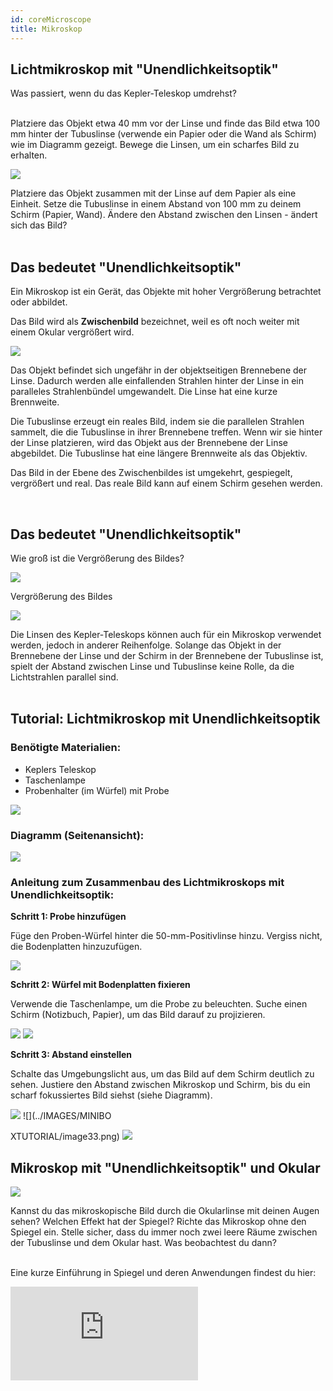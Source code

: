 ```yaml
---
id: coreMicroscope
title: Mikroskop
---
```


## Lichtmikroskop mit "Unendlichkeitsoptik"

<div class="alert info">
Was passiert, wenn du das Kepler-Teleskop umdrehst?
</div><br/>

Platziere das Objekt etwa 40 mm vor der Linse und finde das Bild etwa 100 mm hinter der Tubuslinse (verwende ein Papier oder die Wand als Schirm) wie im Diagramm gezeigt. Bewege die Linsen, um ein scharfes Bild zu erhalten.

![](../IMAGES/MINIBOXNEW/31.png)

<div class="alert info">
Platziere das Objekt zusammen mit der Linse auf dem Papier als eine Einheit. Setze die Tubuslinse in einem Abstand von 100 mm zu deinem Schirm (Papier, Wand). Ändere den Abstand zwischen den Linsen - ändert sich das Bild?
</div><br/>

## Das bedeutet "Unendlichkeitsoptik"

Ein Mikroskop ist ein Gerät, das Objekte mit hoher Vergrößerung betrachtet oder abbildet.

Das Bild wird als **Zwischenbild** bezeichnet, weil es oft noch weiter mit einem Okular vergrößert wird.

![](../IMAGES/MINIBOXNEW/32.png)

Das Objekt befindet sich ungefähr in der objektseitigen Brennebene der Linse. Dadurch werden alle einfallenden Strahlen hinter der Linse in ein paralleles Strahlenbündel umgewandelt. Die Linse hat eine kurze Brennweite.

Die Tubuslinse erzeugt ein reales Bild, indem sie die parallelen Strahlen sammelt, die die Tubuslinse in ihrer Brennebene treffen. Wenn wir sie hinter der Linse platzieren, wird das Objekt aus der Brennebene der Linse abgebildet. Die Tubuslinse hat eine längere Brennweite als das Objektiv.

Das Bild in der Ebene des Zwischenbildes ist umgekehrt, gespiegelt, vergrößert und real. Das reale Bild kann auf einem Schirm gesehen werden.

<div class="alert info">
</div><br/>

## Das bedeutet "Unendlichkeitsoptik"

Wie groß ist die Vergrößerung des Bildes?

![](../IMAGES/MINIBOXNEW/33.png)

Vergrößerung des Bildes

![](../IMAGES/MINIBOX/UC2_minibox_31.png)

<div class="alert-success">
Die Linsen des Kepler-Teleskops können auch für ein Mikroskop verwendet werden, jedoch in anderer Reihenfolge.
Solange das Objekt in der Brennebene der Linse und der Schirm in der Brennebene der Tubuslinse ist, spielt der Abstand zwischen Linse und Tubuslinse keine Rolle, da die Lichtstrahlen parallel sind.
</div><br/>

## Tutorial: Lichtmikroskop mit Unendlichkeitsoptik

### Benötigte Materialien:

- Keplers Teleskop
- Taschenlampe
- Probenhalter (im Würfel) mit Probe

![](../IMAGES/MINIBOXTUTORIAL/image120.png)

### Diagramm (Seitenansicht):
![](../IMAGES/MINIBOXTUTORIAL/image20.png)

### Anleitung zum Zusammenbau des Lichtmikroskops mit Unendlichkeitsoptik:

**Schritt 1: Probe hinzufügen**

Füge den Proben-Würfel hinter die 50-mm-Positivlinse hinzu. Vergiss nicht, die Bodenplatten hinzuzufügen.

![](../IMAGES/MINIBOXTUTORIAL/image24.png)

**Schritt 2: Würfel mit Bodenplatten fixieren**

Verwende die Taschenlampe, um die Probe zu beleuchten. Suche einen Schirm (Notizbuch, Papier), um das Bild darauf zu projizieren.

![](../IMAGES/MINIBOXTUTORIAL/image6.png)
![](../IMAGES/MINIBOXTUTORIAL/image7.png)

**Schritt 3: Abstand einstellen**

Schalte das Umgebungslicht aus, um das Bild auf dem Schirm deutlich zu sehen. Justiere den Abstand zwischen Mikroskop und Schirm, bis du ein scharf fokussiertes Bild siehst (siehe Diagramm).

![](../IMAGES/MINIBOXTUTORIAL/image87.png)
![](../IMAGES/MINIBO

XTUTORIAL/image33.png)
![](../IMAGES/MINIBOXTUTORIAL/Microscope_infinity_optics.gif)

## Mikroskop mit "Unendlichkeitsoptik" und Okular

![](../IMAGES/MINIBOXNEW/34.png)

<div class="alert info">
Kannst du das mikroskopische Bild durch die Okularlinse mit deinen Augen sehen? Welchen Effekt hat der Spiegel? Richte das Mikroskop ohne den Spiegel ein. Stelle sicher, dass du immer noch zwei leere Räume zwischen der Tubuslinse und dem Okular hast. Was beobachtest du dann?
</div><br/>

Eine kurze Einführung in Spiegel und deren Anwendungen findest du hier:

<div style={{position: 'relative', paddingBottom: '56.25%', height: 0, overflow: 'hidden'}}>
  <iframe 
    style={{position: 'absolute', top: 0, left: 0, width: '100%', height: '100%'}}
    src="https://www.youtube.com/embed/azxLqej7yqU" 
    title="YouTube video player" 
    frameBorder="0" 
    allow="accelerometer; autoplay; clipboard-write; encrypted-media; gyroscope; picture-in-picture" 
    allowFullScreen
  />
</div>

## Wozu dient das Okular?

Neuere Mikroskope sind mit sogenannten "Unendlichkeitsoptiken" ausgestattet. In diesem Fall erzeugt die Linse kein reales Zwischenbild. Das Licht verlässt die Linse als unendliche parallele Strahlen. Am Ende des "unendlichen" Tubus befindet sich eine Tubuslinse. Diese erzeugt ein Zwischenbild, das dann durch das Okular erneut vergrößert wird.

![](../IMAGES/MINIBOXNEW/35.png)

Das Bild hinter dem Okular ist umgekehrt, umgekehrt, vergrößert und virtuell. Das virtuelle Bild kann mit dem Auge gesehen werden.

Diese Konfiguration ist sehr nützlich in modernen Mikroskopen, da sie das Einfügen zusätzlicher Komponenten wie Filter zwischen Objektiv und Tubuslinse erlaubt, ohne den optischen Weg zu beeinflussen.

Ein Filter kann verwendet werden, um die Helligkeit und Farbe des Bildes zu ändern.

<div class="alert info">
</div><br/>

## Das Okular ist dafür gut

Wie groß ist die Vergrößerung nach dem Okular?

![](../IMAGES/MINIBOXNEW/36.png)

Gesamtvergrößerung

![](../IMAGES/MINIBOX/UC2_minibox_37.png)

<div class="alert-success">
Ein Okular ist eigentlich nur eine Linse, die das Zwischenbild vergrößert. Es bildet das virtuelle Bild so ab, dass du es mit deinen Augen sehen kannst.
</div><br/>

![](../IMAGES/MINIBOX/UC2_minibox_38.png)

<div class="alert-success">
Mit dem Spiegel kannst du nicht nur dich selbst sehen, sondern auch das einfallende Licht in jede Richtung reflektieren. So kannst du den optischen Weg falten und die Arbeit komfortabler gestalten. Der Spiegel beeinflusst zwar nicht die Vergrößerung, dreht aber das Bild in eine Richtung.
</div><br/>

## Tutorial: Lichtmikroskop mit Unendlichkeitsoptik und Okular

### Benötigte Materialien:

- Keplers Teleskop
- Taschenlampe
- Acht Bodenplatten
- Probenhalter (im Würfel) mit Probe
- Spiegel (im Würfel)
- Leerwürfel
- Okular (im Würfel)

![](../IMAGES/MINIBOXTUTORIAL/image126.png)

### Diagramm (Seitenansicht):

![](../IMAGES/MINIBOXTUTORIAL/image64.png)

### Anleitung zum Zusammenbau des Lichtmikroskops mit Unendlichkeitsoptik und Okular:

**Schritt 1: Probenhalter-Würfel hinzufügen**

Füge den Probenhalter-Würfel im Keplers Teleskop neben der 50-mm-Sammellinse hinzu.

![](../IMAGES/MINIBOXTUTORIAL/image12.png)

**Schritt 2: Neben der 100-mm-Linse zusammenbauen**

Montiere neben der 100-mm-Sammellinse einen Leerwürfel und daneben den Spiegelwürfel.

![](../IMAGES/MINIBOXTUTORIAL/image45.png)

**Schritt 3: Das Okular platzieren**

Platziere das Okular oben auf dem Spiegelwürfel mit der richtigen Orientierung. Beleuchte die Probe aus ein

iger Entfernung.

![](../IMAGES/MINIBOXTUTORIAL/image70.png)

**Schritt 5: Für ein scharfes Bild justieren**

Schaue durch das Okular. Justiere den Linsenabstand, bis du ein fokussiertes scharfes Bild siehst. Hinweis: Wenn du das Präparat nicht siehst, versuche vorsichtig die Position der Probe zu justieren, bis du das Präparat siehst.

![](../IMAGES/MINIBOXTUTORIAL/image81.png)
![](../IMAGES/MINIBOXTUTORIAL/image31.png)

## Lichtmikroskop mit „endlicher Optik“

Platziere die Würfel in den im Diagramm unten gezeigten Positionen und schau durch das Okular.

<div class="alert-success">
Baue das Mikroskop wie ein Sandwich, indem du eine zweite Ebene mit einer Bodenplatte hinzufügst. Schaue von oben durch das Okular.
</div><br/>

![](../IMAGES/MINIBOXNEW/37.png)

<div class="alert info">
Siehst du das Bild durch das Okular wie zuvor? Kannst du das reale Zwischenbild mit einem Blatt Papier finden?
</div><br/>

<div class="alert-success">
Drehe das kleine Zahnrad am Linsenhalter. So bewegst oder fokussierst du die Linse. Wenn es nicht weitergeht, kannst du die Linse auch im Halter verschieben.
</div><br/>

## Anleitung: Lichtmikroskop mit endlicher Optik und Okular

![](../IMAGES/MINIBOXTUTORIAL/image48.gif)

### Benötigtes Material:

- Mikroskopobjektiv (4x) mit Zahnradhalterung (Linearführung)
- Taschenlampenleuchte mit Lampenfuß
- Zwölf Bodenplatten
- Probenhalter (im Würfel) mit Probe
- Spiegel (im Würfel)
- Drei leere Würfel
- Okular (im Würfel)

![](../IMAGES/MINIBOXTUTORIAL/image139.jpg)

### Aufbau (Seitenansicht):

![](../IMAGES/MINIBOXTUTORIAL/image2.png)

## Anleitung zum Aufbau des Lichtmikroskops mit endlicher Optik:

**Schritt 1: Bodenplatten verbinden**

Verbinde die Bodenplatten wie folgt.

![](../IMAGES/MINIBOXTUTORIAL/image139.jpg)

**Schritt 2: Probe platzieren**

Lege die Probe auf die linkeste Bodenplatte.

![](../IMAGES/MINIBOXTUTORIAL/image105.jpg)

**Schritt 3: Würfel aufbauen und platzieren**

Baue einen Würfel mit dem Mikroskopobjektiv im Inneren und platziere sowohl das Objektiv als auch den Zahnrad-Würfel auf den nächsten beiden Bodenplatten. Füge alle weiteren Bilder wie gezeigt hinzu.

**Unterschritt 1:**
![](../IMAGES/MINIBOXTUTORIAL/image58.jpg)

**Unterschritt 2:**
![](../IMAGES/MINIBOXTUTORIAL/image63.jpg)

**Unterschritt 3:**
![](../IMAGES/MINIBOXTUTORIAL/image86.jpg)

**Schritt 4: Licht reflektieren**

Platziere zwei leere Würfel und den Würfel mit Spiegel auf der letzten Bodenplatte so, dass das von der Probe kommende Licht nach oben reflektiert wird.

![](../IMAGES/MINIBOXTUTORIAL/image128.jpg)

**Schritt 5: Würfel fixieren**

Lege Bodenplatten auf die Würfel, um sie fest zu fixieren.

![](../IMAGES/MINIBOXTUTORIAL/image62.jpg)

**Schritt 6: Okular anbringen**

Platziere das Okular auf dem Spiegel-Würfel. Achte auf die richtige Ausrichtung des Okulars.

![](../IMAGES/MINIBOXTUTORIAL/image69.jpg)

**Schritt 7: Probe beleuchten**

Befestige die Lampe mit einem Fuß und beleuchte die Probe aus einiger Entfernung. Schaue durch das Okular und justiere die Mikroskop-Distanz mit dem Zahnrad, bis du ein scharfes Bild des Präparats siehst.

![](../IMAGES/MINIBOXTUTORIAL/Finite_Optics_result.png)

## "Endliche Optik" versus "Unendliche Optik"

![](../IMAGES/MINIBOXNEW/38.png)

Linsen aus älteren oder kleineren Mikroskopen sind meist sogenannte *endliche* Linsen. Sie verhalten sich wie eine Linse mit extrem kurzer Brennweite und erzeugen ein Zwischenbild hinter der Linse in einem Abstand, der durch die Tubuslänge definiert ist. Diese Länge ist auf der Linse aufgedruckt und beträgt bei unserer Linse 160 mm. Dort entsteht ein reelles Zwischenbild, das anschließend durch das Okular vergrößert wird.

Mikroskope können fokussieren, indem entweder das Objekt oder die Linse bewegt wird. Hier bewegen wir die Linse über einen einfachen Mechanismus. Die Drehung des Zahnrads führt zur Verschiebung des Objektivs. Für größere Bewegungen kann die Linse auch auf der Schiene verschoben werden.

![](../IMAGES/MINIBOXNEW/38.png)
<p align="center">
<img src="/MINIBOX/UC2_minibox_41.png" width="450"/>
</p>

<div class="alert info">
</div><br/>


## "Endliche Optik" versus "Unendliche Optik"

Wie groß ist die Vergrößerung des Zwischenbildes?  
Und wie groß ist die Vergrößerung nach dem Okular?

**Vergrößerung des Objektivs**

![](../IMAGES/MINIBOX/UC2_minibox_44.png)  
wie aufgedruckt

**Vergrößerung des Okulars**  
![](../IMAGES/MINIBOX/UC2_minibox_45.png)

**Gesamtvergrößerung**  
![](../IMAGES/MINIBOX/UC2_minibox_46.png)

<div class="alert-success">
Das Bild ist größer als beim Mikroskop mit unendlicher Optik. Die Objektivvergrößerung beträgt hier 4×. Wenn du die Vergrößerung beim vorherigen Mikroskop berechnet hast, überrascht dich das sicher nicht.
</div><br/>

![](../IMAGES/MINIBOXNEW/40.png)

<div class="alert-success">
Das Zwischenbild wird jetzt nur durch die Linse erzeugt und befindet sich 160 mm hinter ihr. Warum das so ist, klären wir im nächsten Schritt.
</div><br/>


## Objektiv und Okular

![](../IMAGES/MINIBOXNEW/41.png)

<div class="alert info">
</div><br/>


## Das ist die Linse

Eine Linse ist ein optisches System, das ein vergrößertes Bild eines Objekts erzeugt.  
Die verschiedenen Zahlen auf der Linse haben unterschiedliche Bedeutungen:

![](../IMAGES/MINIBOXNEW/42.png)

Die 4×-Linse enthält nur ein einziges Linsenelement. Linsen mit höherer Vergrößerung sind komplette Linsensysteme.

![](../IMAGES/MINIBOXNEW/43.png)

<div class="alert-success">
Die Linse ist außerdem eine Sammellinse mit kurzer Brennweite. Die 4×-Linse hat eine Brennweite von f = 32 mm. Als Lupe verwendet, hat sie eine höhere Vergrößerung als die 40-mm-Linse. Das Sichtfeld ist scharf, aber klein.
</div><br/>


## Das Okular

Ein Okular ist im Grunde eine Lupe, da es das Zwischenbild vergrößert.  
Das hier verwendete Okular ist ein **Ramsden-Okular**.  
Auch eine einzelne Linse kann als Okular verwendet werden.  
Mit einem Ramsden-Okular, das aus einem Linsensystem besteht, ist das Sichtfeld jedoch besser, da weniger Fehler an den Bildrändern entstehen. Das Ramsden-Okular besteht aus zwei Linsen mit gleicher Brennweite.  
Seine Brennweite ist:  
**f (Ramsden-Okular) = 3/4 f (der Linse)**

**Wie groß ist die Vergrößerung des Ramsden-Okulars?**

![](../IMAGES/MINIBOXNEW/45.png)

<div class="alert-success">
Jedes Okular besitzt eine sogenannte Ramsden-Scheibe – das ist der kleinste Durchmesser des Lichtbündels, das durch das Okular aus dem Mikroskop austritt.
</div><br/>

<div class="alert-success">
Das Sichtfeld ist größer und das Bild erscheint klarer mit dem Ramsden-Okular.  
Jedes Okular besitzt eine sogenannte Ramsden-Scheibe – das ist der kleinste Durchmesser des austretenden Lichtbündels.
</div><br/>

![](../IMAGES/MINIBOX/UC2_minibox_51.png)

